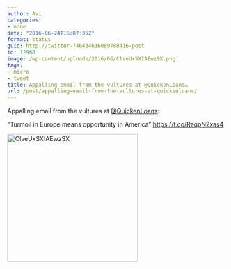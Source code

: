 ```yaml
---
author: Avi
categories:
- none
date: "2016-06-24T16:07:35Z"
format: status
guid: http://twitter-746434616089788416-post
id: 12960
image: /wp-content/uploads/2016/06/ClveUxSXIAEwzSX.png
tags:
- micro
- tweet
title: Appalling email from the vultures at @QuickenLoans…
url: /post/appalling-email-from-the-vultures-at-quickenloans/
---
```

Appalling email from the vultures at [@QuickenLoans](http://twitter.com/QuickenLoans):

“Turmoil in Europe means opportunity in America” https://t.co/RaqpN2xas4

<img width="300" height="294" src="http://aviflax.com/wp-content/uploads/2016/06/ClveUxSXIAEwzSX-300x294.png" class="attachment-medium size-medium" alt="ClveUxSXIAEwzSX" />
